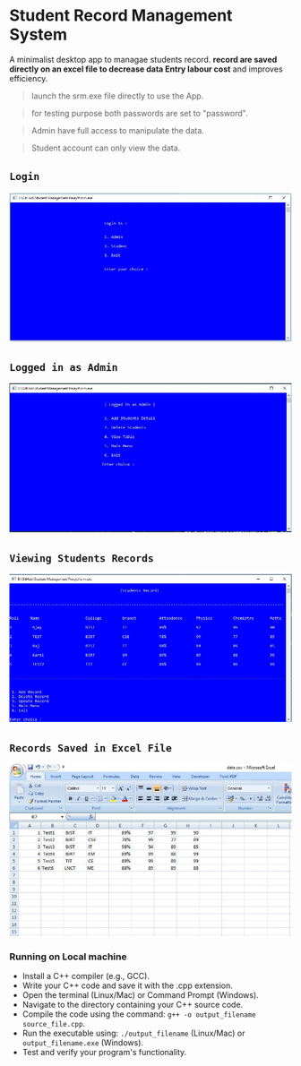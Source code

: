 # Student Record Management System
A minimalist desktop app  to managae students record. **record are saved directly on an excel file to decrease data Entry labour cost**  and improves efficiency.

>launch the srm.exe file directly to use the App.

>for testing purpose both passwords are set to "password".

>Admin have full access to manipulate the data.

>Student account can only view the data.
## `Login`
<img src="Student-Record-Management-System-master/ScreenShot/Home.JPG">

## `Logged in as Admin`
<img src="Student-Record-Management-System-master/ScreenShot/AdminFunction.JPG">

## `Viewing Students Records`
<img src="Student-Record-Management-System-master/ScreenShot/ViewData.JPG">

## ``Records Saved in Excel File``
<img src="Student-Record-Management-System-master/ScreenShot/ViewExcel.JPG">

### Running on Local machine

- Install a C++ compiler (e.g., GCC).
- Write your C++ code and save it with the .cpp extension.
- Open the terminal (Linux/Mac) or Command Prompt (Windows).
- Navigate to the directory containing your C++ source code.
- Compile the code using the command: `g++ -o output_filename source_file.cpp`.
- Run the executable using: `./output_filename` (Linux/Mac) or `output_filename.exe` (Windows).
- Test and verify your program's functionality.

